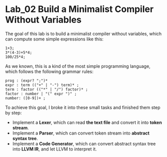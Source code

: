 # Lab_02 Build a Minimalist Compiler Without Variables

The goal of this lab is to build a minimalist compiler without variables, which can compute some simple expressions like this:
```
1+3;
3*(4-3)+5*4;
100/25*4;
``` 

As we known, this is a kind of the most simple programming language, which follows the following grammar rules:
```
prog : (expr? ";")*
expr : term (("+" | "-") term)* ;
term : factor (("*" | "/") factor)* ;
factor : number | "(" expr ")" ;
number: ([0-9])+ ;
```

To achieve this goal, I broke it into these small tasks and finished them step by step:
- Implement a **Lexer**, which can read **the text file** and convert it into **token stream**.
- Implement a **Parser**, which can convert token stream into **abstract syntax tree**.
- Implement a **Code Generator**, which can convert abstract syntax tree into **LLVM IR**, and let LLVM to interpret it.